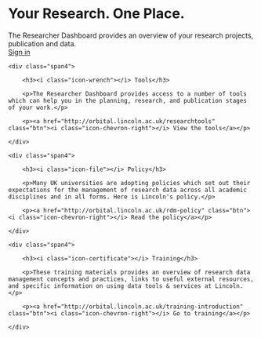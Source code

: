<div class="hero-unit">
<h1>Your Research. One Place.</h1>
<p>The Researcher Dashboard provides an overview of your research projects, publication and data.
<br><a class="btn" href="https://orbital.lincoln.ac.uk/signin?destination=https%3A%2F%2Forbital.lincoln.ac.uk%2F"><i class="icon-chevron-right"></i> Sign in</a></p>
</div>

<div class="row">
	
	<div class="span4">

		<h3><i class="icon-wrench"></i> Tools</h3>
		
		<p>The Researcher Dashboard provides access to a number of tools which can help you in the planning, research, and publication stages of your work.</p>
		
		<p><a href="http://orbital.lincoln.ac.uk/researchtools" class="btn"><i class="icon-chevron-right"></i> View the tools</a></p>
		
	</div>
			
	<div class="span4">

		<h3><i class="icon-file"></i> Policy</h3>
		
		<p>Many UK universities are adopting policies which set out their expectations for the management of research data across all academic disciplines and in all forms. Here is Lincoln's policy.</p>
		
		<p><a href="http://orbital.lincoln.ac.uk/rdm-policy" class="btn"><i class="icon-chevron-right"></i> Read the policy</a></p>
	
	</div>
	
	<div class="span4">
		
		<h3><i class="icon-certificate"></i> Training</h3>
	
		<p>These training materials provides an overview of research data management concepts and practices, links to useful external resources, and specific information on using data tools & services at Lincoln.</p>
		
		<p><a href="http://orbital.lincoln.ac.uk/training-introduction" class="btn"><i class="icon-chevron-right"></i> Go to training</a></p>
						
	</div>
			
</div>
